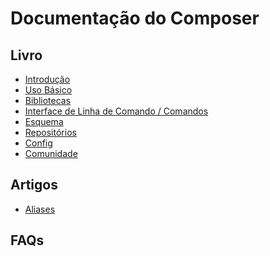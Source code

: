 # Documentação do Composer

## Livro

* [Introdução][intro]
* [Uso Básico][usage]
* [Bibliotecas][lib]
* [Interface de Linha de Comando / Comandos][cli]
* [Esquema][schema]
* [Repositórios][repos]
* [Config][conf]
* [Comunidade][community]

## Artigos

* [Aliases][art-aliases]

## FAQs

[cli]: cli.md
[community]: comunidade.md
[conf]: config.md
[intro]: introducao.md
[lib]: bibliotecas.md
[repos]: repositorios.md
[schema]: esquema.md
[usage]: uso-basico.md

[art-aliases]: artigos/aliases.md
